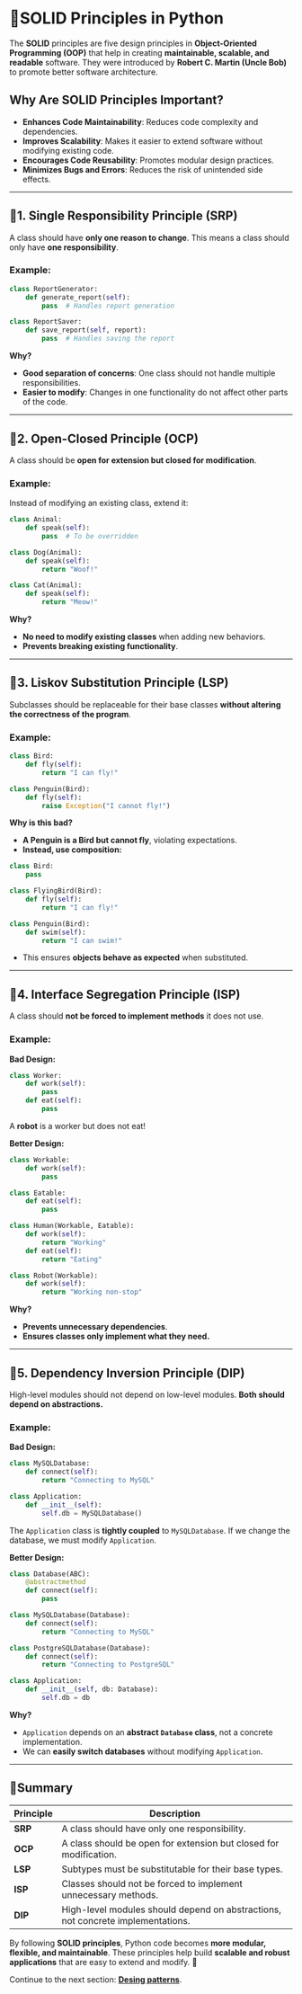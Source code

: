 # 🔹SOLID Principles in Python

The **SOLID** principles are five design principles in **Object-Oriented Programming (OOP)** that help in creating **maintainable, scalable, and readable** software. They were introduced by **Robert C. Martin (Uncle Bob)** to promote better software architecture.

## Why Are SOLID Principles Important?
- **Enhances Code Maintainability**: Reduces code complexity and dependencies.
- **Improves Scalability**: Makes it easier to extend software without modifying existing code.
- **Encourages Code Reusability**: Promotes modular design practices.
- **Minimizes Bugs and Errors**: Reduces the risk of unintended side effects.

---

## 🔹1. Single Responsibility Principle (SRP)
A class should have **only one reason to change**. This means a class should only have **one responsibility**.

### Example:
```python
class ReportGenerator:
    def generate_report(self):
        pass  # Handles report generation

class ReportSaver:
    def save_report(self, report):
        pass  # Handles saving the report
```
**Why?**
- **Good separation of concerns**: One class should not handle multiple responsibilities.
- **Easier to modify**: Changes in one functionality do not affect other parts of the code.

---

## 🔹2. Open-Closed Principle (OCP)
A class should be **open for extension but closed for modification**.

### Example:
Instead of modifying an existing class, extend it:
```python
class Animal:
    def speak(self):
        pass  # To be overridden

class Dog(Animal):
    def speak(self):
        return "Woof!"

class Cat(Animal):
    def speak(self):
        return "Meow!"
```
**Why?**
- **No need to modify existing classes** when adding new behaviors.
- **Prevents breaking existing functionality**.

---

## 🔹3. Liskov Substitution Principle (LSP)
Subclasses should be replaceable for their base classes **without altering the correctness of the program**.

### Example:
```python
class Bird:
    def fly(self):
        return "I can fly!"

class Penguin(Bird):
    def fly(self):
        raise Exception("I cannot fly!")
```
**Why is this bad?**
- **A Penguin is a Bird but cannot fly**, violating expectations.
- **Instead, use composition:**
```python
class Bird:
    pass

class FlyingBird(Bird):
    def fly(self):
        return "I can fly!"

class Penguin(Bird):
    def swim(self):
        return "I can swim!"
```
- This ensures **objects behave as expected** when substituted.

---

## 🔹4. Interface Segregation Principle (ISP)
A class should **not be forced to implement methods** it does not use.

### Example:
**Bad Design:**
```python
class Worker:
    def work(self):
        pass
    def eat(self):
        pass
```
A **robot** is a worker but does not eat!

**Better Design:**
```python
class Workable:
    def work(self):
        pass

class Eatable:
    def eat(self):
        pass

class Human(Workable, Eatable):
    def work(self):
        return "Working"
    def eat(self):
        return "Eating"

class Robot(Workable):
    def work(self):
        return "Working non-stop"
```
**Why?**
- **Prevents unnecessary dependencies**.
- **Ensures classes only implement what they need.**

---

## 🔹5. Dependency Inversion Principle (DIP)
High-level modules should not depend on low-level modules. **Both should depend on abstractions.**

### Example:
**Bad Design:**
```python
class MySQLDatabase:
    def connect(self):
        return "Connecting to MySQL"

class Application:
    def __init__(self):
        self.db = MySQLDatabase()
```
The `Application` class is **tightly coupled** to `MySQLDatabase`. If we change the database, we must modify `Application`.

**Better Design:**
```python
class Database(ABC):
    @abstractmethod
    def connect(self):
        pass

class MySQLDatabase(Database):
    def connect(self):
        return "Connecting to MySQL"

class PostgreSQLDatabase(Database):
    def connect(self):
        return "Connecting to PostgreSQL"

class Application:
    def __init__(self, db: Database):
        self.db = db
```
**Why?**
- `Application` depends on an **abstract `Database` class**, not a concrete implementation.
- We can **easily switch databases** without modifying `Application`.

---

## 🔹Summary
| Principle | Description |
|-----------|-------------|
| **SRP** | A class should have only one responsibility. |
| **OCP** | A class should be open for extension but closed for modification. |
| **LSP** | Subtypes must be substitutable for their base types. |
| **ISP** | Classes should not be forced to implement unnecessary methods. |
| **DIP** | High-level modules should depend on abstractions, not concrete implementations. |

By following **SOLID principles**, Python code becomes **more modular, flexible, and maintainable**. These principles help build **scalable and robust applications** that are easy to extend and modify. 🚀


Continue to the next section: **[Desing patterns](03_design-patterns.md)**.